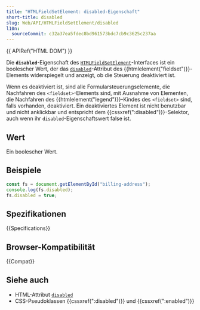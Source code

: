 ```yaml
---
title: "HTMLFieldSetElement: disabled-Eigenschaft"
short-title: disabled
slug: Web/API/HTMLFieldSetElement/disabled
l10n:
  sourceCommit: c32a37ea5fdec8bd961573bdc7cb9c3625c237aa
---
```


{{ APIRef("HTML DOM") }}

Die **`disabled`**-Eigenschaft des [`HTMLFieldSetElement`](/de/docs/Web/API/HTMLFieldSetElement)-Interfaces ist ein boolescher Wert, der das [`disabled`](/de/docs/Web/HTML/Element/fieldset#disabled)-Attribut des {{htmlelement("fieldset")}}-Elements widerspiegelt und anzeigt, ob die Steuerung deaktiviert ist.

Wenn es deaktiviert ist, sind alle Formularsteuerungselemente, die Nachfahren des `<fieldset>`-Elements sind, mit Ausnahme von Elementen, die Nachfahren des {{htmlelement("legend")}}-Kindes des `<fieldset>` sind, falls vorhanden, deaktiviert. Ein deaktiviertes Element ist nicht benutzbar und nicht anklickbar und entspricht dem {{cssxref(":disabled")}}-Selektor, auch wenn ihr `disabled`-Eigenschaftswert false ist.

## Wert

Ein boolescher Wert.

## Beispiele

```js
const fs = document.getElementById("billing-address");
console.log(fs.disabled);
fs.disabled = true;
```

## Spezifikationen

{{Specifications}}

## Browser-Kompatibilität

{{Compat}}

## Siehe auch

- HTML-Attribut [`disabled`](/de/docs/Web/HTML/Attributes/disabled)
- CSS-Pseudoklassen {{cssxref(":disabled")}} und {{cssxref(":enabled")}}
